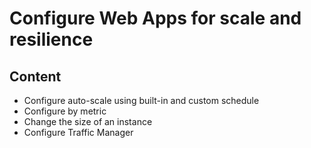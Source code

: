# Configure Web Apps for scale and resilience

## Content
- Configure auto-scale using built-in and custom schedule
- Configure by metric
- Change the size of an instance
- Configure Traffic Manager